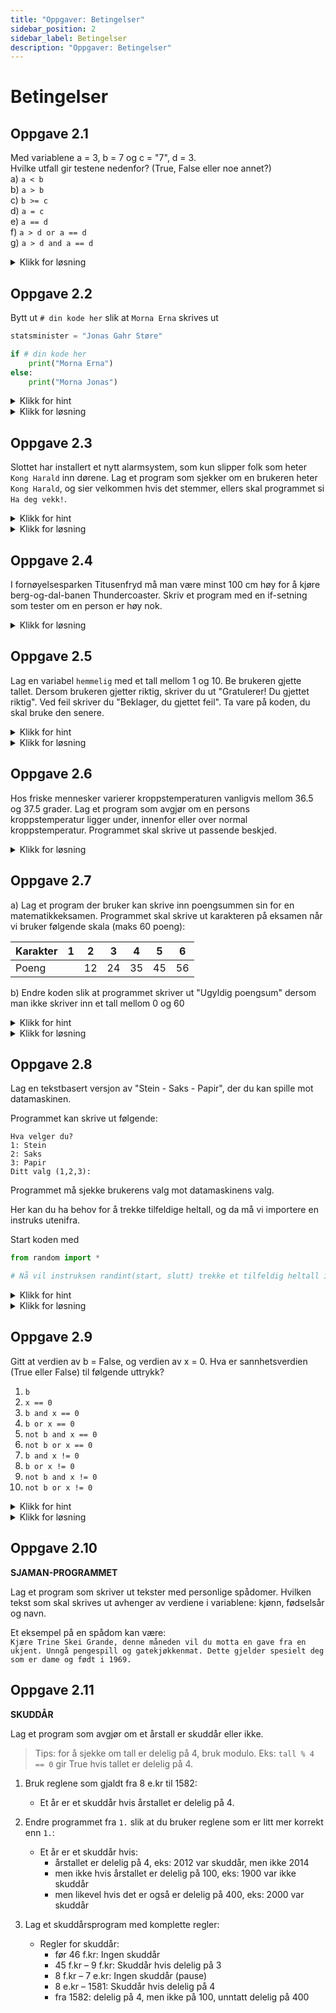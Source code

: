 ```yaml
---
title: "Oppgaver: Betingelser"
sidebar_position: 2
sidebar_label: Betingelser
description: "Oppgaver: Betingelser"
---
```


# Betingelser

## Oppgave 2.1

Med variablene a = 3, b = 7 og c = "7", d = 3.  
Hvilke utfall gir testene nedenfor? (True, False eller noe annet?)  
a)	`a < b`  
b)	`a > b`    
c)	`b >= c`  
d)  `a = c`  
e)  `a == d`  
f)  `a > d or a == d`  
g)  `a > d and a == d`  

<details>
<summary>Klikk for løsning</summary>

a) True

b) False

c) Feilmelding

d) Det er ikke en test, verdien av a settes til "7"

e) True

f) True

g) False

</details>

## Oppgave 2.2

Bytt ut `# din kode her` slik at `Morna Erna` skrives ut

```python
statsminister = "Jonas Gahr Støre"

if # din kode her
    print("Morna Erna")
else:
    print("Morna Jonas")
```

<details>
<summary>Klikk for hint</summary>

`a == "Gro Harlem"` sjekker om a er lik teksten "Gro Harlem"

</details>

<details>
<summary>Klikk for løsning</summary>

```python
statsminister = "Jonas Gahr Støre"

if statsminister == "Jonas Gahr Støre":
    print("Morna Erna")
else:
    print("Morna Jonas")
```

</details>

## Oppgave 2.3

Slottet har installert et nytt alarmsystem, som kun slipper folk som heter `Kong Harald` inn dørene. Lag et program som sjekker om en brukeren heter `Kong Harald`, og sier velkommen hvis det stemmer, ellers skal programmet si `Ha deg vekk!`.

<details>
<summary>Klikk for hint</summary>

Du kan starte med denne koden:

```python
print("Velkommen til slottet")
print("Hva heter du?")
navn = input("Navn: ")

# Her skal du sjekke om navn er lik `Kong Harald`
```

</details>

<details>
<summary>Klikk for løsning</summary>

```python
navn = input("Navn: ")
if navn == "Kong Harald":
    print("Velkommen!")
else:
    print("Ha deg vekk!")
```

</details>

## Oppgave 2.4

I fornøyelsesparken Titusenfryd må man være minst 100 cm høy for å kjøre berg-og-dal-banen Thundercoaster. Skriv et program med en if-setning som tester om en person er høy nok.

<details>
<summary>Klikk for løsning</summary>

```python
høyde = int(input("Hvor høy er du? (cm): "))

if høyde >= 100:
    print("Gratulerer, du kan kjøre Thundercoaster")
```

</details>

## Oppgave 2.5

Lag en variabel `hemmelig` med et tall mellom 1 og 10. Be brukeren gjette tallet. Dersom brukeren gjetter riktig, skriver du ut "Gratulerer! Du gjettet riktig". Ved feil skriver du "Beklager, du gjettet feil". Ta vare på koden, du skal bruke den senere. 

<details>
<summary>Klikk for hint</summary>

Bruk en betingelse. Husk `==` for å sjekke likhet når du lager en betingelse.

</details>

<details>
<summary>Klikk for løsning</summary>

```python
riktig = 4
gjett = int(input("Gjett et tall mellom 1 og 10"))

if gjett == riktig:
    print("Du klarte det")
else:
    print("Beklager, prøv igjen")
```

</details>

## Oppgave 2.6

Hos friske mennesker varierer kroppstemperaturen vanligvis mellom 36.5 og 37.5 grader. Lag et program som avgjør om en persons kroppstemperatur ligger under, innenfor eller over normal kroppstemperatur. Programmet skal skrive ut passende beskjed.

<details>
<summary>Klikk for løsning</summary>

```python
temp = int(input("Temperatur (celsius): "))

if temp > 37.5:
    print("Du har høyere kroppstemperatur enn vanlig")
elif temp < 36.5:
    print("Du har lavere kroppstemperatur enn vanlig")
else:
    print("Du har helt normal kroppstemperatur")
```

</details>

## Oppgave 2.7

a) Lag et program der bruker kan skrive inn poengsummen sin for en matematikkeksamen. Programmet skal skrive ut karakteren på eksamen når vi bruker følgende skala (maks 60 poeng): 

| Karakter | 1   | 2   | 3   | 4   | 5   | 6   |
| -------- | --- | --- | --- | --- | --- | --- |
| Poeng    |     | 12  | 24  | 35  | 45  | 56  |

b) Endre koden slik at programmet skriver ut "Ugyldig poengsum" dersom man ikke skriver inn et tall mellom 0 og 60

<details>
<summary>Klikk for hint</summary>

Her må du ha flere betingelser i samme if-setning, husk at du kan legge til elif-betingelser etter if- setningen for at de er koblet sammen.

</details>

<details>
<summary>Klikk for løsning</summary>

```python
poeng = int(input("Hvor mange poeng fikk du? "))

if poeng > 60 or poeng < 0:
    print("Du har skrevet inn en ugyldig poengsum")
elif poeng >= 56:
    print("Du fikk karakter 6")
elif poeng >= 45:
    print("Du fikk karakter 5")
elif poeng >= 35:
    print("Du fikk karakter 4")
elif poeng >= 24:
    print("Du fikk karakter 3")
elif poeng >= 12:
    print("Du fikk karakter 2")
else:
    print("Beklager du fikk 1 - Ikke bestått")
```

</details>

## Oppgave 2.8

Lag en tekstbasert versjon av "Stein - Saks - Papir", der du kan spille mot datamaskinen.

Programmet kan skrive ut følgende:
```
Hva velger du?
1: Stein
2: Saks
3: Papir
Ditt valg (1,2,3): 
```
Programmet må sjekke brukerens valg mot datamaskinens valg.

Her kan du ha behov for å trekke tilfeldige heltall, og da må vi importere en instruks utenifra.

Start koden med 

```python
from random import *

# Nå vil instruksen randint(start, slutt) trekke et tilfeldig heltall i området du spesifiserer
```

<details>
<summary>Klikk for hint</summary>

- Ta imot et tall mellom 1 og 3 fra bruker
- Trekk et tall mellom 1 og 3 for datamaskinen
- Sammenlign tallene med en betingelse der du sjekker valgene opp mot hverandre og skriv ut resultatet. 

For eksempel hvis brukeren skriver 1 (Stein) og datamaskinen velger 2 (Saks) så skriver du ut "Du vant, motstanderen valgte saks!".

</details>

<details>
<summary>Klikk for løsning</summary>

```python
from random import *
print("Hva velger du?")
print("1: Stein")
print("2: Saks")
print("3: Papir")
spiller_valg = int(input("Ditt valg (1,2,3): "))

data_valg = randint(1,3)

if spiller_valg == data_valg:
    print("Uavgjort!")
elif spiller_valg == 1 and data_valg == 2:
    print("Du vant, mostanderen valgte saks!")
elif spiller_valg == 1 and data_valg == 3:
    print("Du tapte, mostanderen valgte papir!")
elif spiller_valg == 2 and data_valg == 1:
    print("Du tapte, mostanderen valgte stein!")
elif spiller_valg == 2 and data_valg == 3:
    print("Du vant, mostanderen valgte papir!")  
elif spiller_valg == 3 and data_valg == 1:
    print("Du vant, mostanderen valgte stein!")
elif spiller_valg == 3 and data_valg == 2:
    print("Du tapte, mostanderen valgte saks!") 
else:
    print("Du har valgt feil!")
```

</details>

## Oppgave 2.9

Gitt at verdien av b = False, og verdien av x = 0. Hva er sannhetsverdien (True eller False) til følgende uttrykk? 
1.  `b`
2.	`x == 0`
3.	`b and x == 0`
4.	`b or x == 0`
5.	`not b and x == 0`
6.	`not b or x == 0`
7.	`b and x != 0`
8.	`b or x != 0`
9.	`not b and x != 0`
10.	`not b or x != 0`

<details>
<summary>Klikk for hint</summary>


- `x == y`: gir True hvis x og y er like, ellers False
- `x != y`: gir True hvis x og y IKKE er like, ellers False
- `x and y`: gir True hvis både x og y er True
- `x or y`: gir True hvis en av x og y er True
- `not x`: gir True hvis x er False

</details>
<details>
<summary>Klikk for løsning</summary>

1. False
2. True
3. False (Hver side av "and" må være True, her er høyresiden True (x == 0), mens venstresiden (x) er False)
4. True (Bare en side av "or" må være True, her er høyresiden True (x == 0), mens venstresiden (x) er False)
5. True
6. True
7. False
8. False
9. False
10. True

</details>

## Oppgave 2.10

**SJAMAN-PROGRAMMET**

Lag et program som skriver ut tekster med personlige spådomer. Hvilken tekst som skal skrives ut avhenger av verdiene i variablene: kjønn, fødselsår og navn.  

Et eksempel på en spådom kan være:  
`Kjære Trine Skei Grande, denne måneden vil du motta en gave fra en ukjent. Unngå pengespill og gatekjøkkenmat. Dette gjelder spesielt deg som er dame og født i 1969.`

## Oppgave 2.11

**SKUDDÅR**

Lag et program som avgjør om et årstall er skuddår eller ikke.  
> Tips: for å sjekke om tall er delelig på 4, bruk modulo. Eks: `tall % 4 == 0` gir True hvis tallet er delelig på 4.

1. Bruk reglene som gjaldt fra 8 e.kr til 1582:
   - Et år er et skuddår hvis årstallet er delelig på 4.

2. Endre programmet fra `1.` slik at du bruker reglene som er litt mer korrekt enn `1.`:
   - Et år er et skuddår hvis: 
     - årstallet er delelig på 4, eks: 2012 var skuddår, men ikke 2014
     - men ikke hvis årstallet er delelig på 100, eks: 1900 var ikke skuddår
     - men likevel hvis det er også er delelig på 400, eks: 2000 var skuddår

3. Lag et skuddårsprogram med komplette regler:
   - Regler for skuddår:
     -  før 46 f.kr: Ingen skuddår
     -  45 f.kr – 9 f.kr: Skuddår hvis delelig på 3
     -  8 f.kr – 7 e.kr: Ingen skuddår (pause)
     -  8 e.kr – 1581: Skuddår hvis delelig på 4
     -  fra 1582: delelig på 4, men ikke på 100, unntatt delelig på 400
